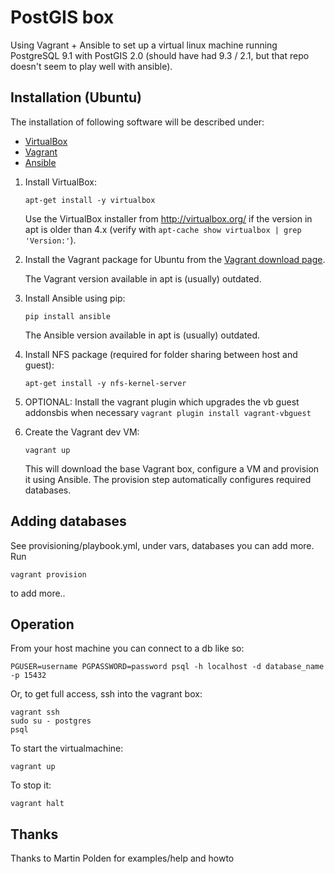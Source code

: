 PostGIS box
===========
Using Vagrant + Ansible to set up a virtual linux machine running
PostgreSQL 9.1 with PostGIS 2.0 (should have had 9.3 / 2.1, but that
repo doesn't seem to play well with ansible).


Installation (Ubuntu)
---------------------
The installation of following software will be described under:

* [VirtualBox](http://virtualbox.org/)
* [Vagrant](http://www.vagrantup.com/)
* [Ansible](http://www.ansibleworks.com/)

1. Install VirtualBox:

    `apt-get install -y virtualbox`

    Use the VirtualBox installer from http://virtualbox.org/ if the version in
    apt is older than 4.x (verify with
    `apt-cache show virtualbox | grep 'Version:'`).

2. Install the Vagrant package for Ubuntu from the
[Vagrant download page](http://www.vagrantup.com/downloads.html).

    The Vagrant version available in apt is (usually) outdated.

3. Install Ansible using pip:

    `pip install ansible`

    The Ansible version available in apt is (usually) outdated.

4. Install NFS package (required for folder sharing between host and guest):

    `apt-get install -y nfs-kernel-server`

5. OPTIONAL: Install the vagrant plugin which upgrades the vb guest addonsbis when necessary
   `vagrant plugin install vagrant-vbguest`

6. Create the Vagrant dev VM:

    `vagrant up`

    This will download the base Vagrant box, configure a VM and provision it
    using Ansible. The provision step automatically configures required
    databases.

Adding databases
----------------
See provisioning/playbook.yml, under vars, databases you can add more. Run

    vagrant provision

to add more..


Operation
---------

From your host machine you can connect to a db like so:

    PGUSER=username PGPASSWORD=password psql -h localhost -d database_name -p 15432

Or, to get full access, ssh into the vagrant box:

    vagrant ssh
    sudo su - postgres
    psql

To start the virtualmachine:

    vagrant up

To stop it:

    vagrant halt


Thanks
------
Thanks to Martin Polden for examples/help and howto
